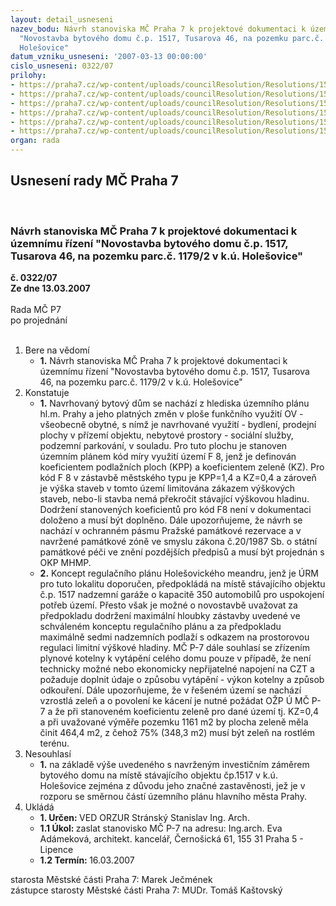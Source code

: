 ```yaml
---
layout: detail_usneseni
nazev_bodu: Návrh stanoviska MČ Praha 7 k projektové dokumentaci k územnímu řízení
  "Novostavba bytového domu č.p. 1517, Tusarova 46, na pozemku parc.č. 1179/2 v k.ú.
  Holešovice"
datum_vzniku_usneseni: '2007-03-13 00:00:00'
cislo_usneseni: 0322/07
prilohy:
- https://praha7.cz/wp-content/uploads/councilResolution/Resolutions/15569/15-tus_11.doc
- https://praha7.cz/wp-content/uploads/councilResolution/Resolutions/15569/15-tus_21.doc
- https://praha7.cz/wp-content/uploads/councilResolution/Resolutions/15569/15-tus_31.doc
- https://praha7.cz/wp-content/uploads/councilResolution/Resolutions/15569/15-tus_32.doc
- https://praha7.cz/wp-content/uploads/councilResolution/Resolutions/15569/15-tus_41165.jpg
- https://praha7.cz/wp-content/uploads/councilResolution/Resolutions/15569/15-tus_53168.jpg
organ: rada
---
```

<div id="ucUsn_pList" class="usn">
	<span><h2>Usnesení rady MČ Praha 7 </h2>
<br></span><div class="standBody">
<span><h3>Návrh stanoviska MČ Praha 7 k projektové dokumentaci k územnímu řízení "Novostavba bytového domu č.p. 1517, Tusarova 46, na pozemku parc.č. 1179/2 v k.ú. Holešovice"</h3></span><div class="center">
		<strong>č. 0322/07</strong><br>
	</div>
<div class="center">
		<strong>Ze dne 13.03.2007</strong><br><br>
	</div>Rada MČ P7<br> po projednání<br><br><ol>
<li>Bere na vědomí<ul><li>
<strong>1.</strong> Návrh stanoviska MČ Praha 7 k projektové dokumentaci k územnímu řízení "Novostavba bytového domu č.p. 1517, Tusarova 46, na pozemku parc.č. 1179/2 v k.ú. Holešovice"</li></ul>
</li>
<li>Konstatuje<ul>
<li>
<strong>1.</strong> Navrhovaný bytový dům se nachází z hlediska územního plánu  hl.m. Prahy a jeho platných změn v ploše funkčního využití OV - všeobecně obytné, s nímž je navrhované využití - bydlení, prodejní plochy v přízemí objektu, nebytové prostory - sociální služby, podzemní parkování, v souladu. Pro tuto plochu je stanoven územním plánem kód míry využití území F 8, jenž je definován koeficientem podlažních ploch (KPP) a koeficientem zeleně (KZ). Pro kód F 8 v zástavbě městského typu je  KPP=1,4 a KZ=0,4 a zároveň je výška staveb v tomto území limitována zákazem výškových staveb, nebo-li stavba nemá překročit stávající výškovou hladinu. Dodržení stanovených koeficientů pro kód F8 není v dokumentaci doloženo a musí být doplněno. Dále upozorňujeme, že návrh se nachází v ochranném pásmu Pražské památkové rezervace a v navržené památkové zóně ve smyslu zákona č.20/1987 Sb. o státní památkové péči ve znění pozdějších předpisů a musí být projednán s OKP MHMP.</li>
<li>
<strong>2.</strong> Koncept regulačního plánu Holešovického meandru, jenž je ÚRM pro tuto lokalitu doporučen, předpokládá na místě stávajícího objektu č.p. 1517 nadzemní garáže o kapacitě 350 automobilů pro uspokojení potřeb území. Přesto však je možné o novostavbě uvažovat za předpokladu dodržení maximální hloubky zástavby uvedené ve schváleném konceptu regulačního plánu  a za předpokladu maximálně sedmi nadzemních podlaží s odkazem na prostorovou regulaci limitní výškové hladiny. MČ P-7 dále souhlasí se zřízením plynové kotelny k vytápění celého domu pouze v případě, že není technicky možné nebo ekonomicky nepřijatelné napojení na CZT a požaduje doplnit údaje o způsobu vytápění - výkon kotelny a způsob odkouření. Dále upozorňujeme, že v řešeném území se nachází vzrostlá zeleň a o povolení ke kácení je nutné požádat OŽP Ú MČ P-7 a že při stanoveném koeficientu zeleně pro dané území tj. KZ=0,4 a při uvažované výměře pozemku 1161 m2 by plocha zeleně měla činit 464,4 m2, z čehož 75% (348,3 m2) musí být zeleň na rostlém terénu.</li>
</ul>
</li>
<li>Nesouhlasí<ul><li>
<strong>1.</strong> na základě výše uvedeného s navrženým investičním záměrem bytového domu na místě stávajícího objektu čp.1517 v k.ú. Holešovice zejména z důvodu jeho značné zastavěnosti, jež je v rozporu se směrnou částí územního plánu hlavního města Prahy.</li></ul>
</li>
<li>Ukládá<ul>
<li>
<strong>1. Určen: </strong>VED ORZUR  Stránský  Stanislav Ing. Arch.</li>
<li>
<strong>1.1 Úkol: </strong>zaslat stanovisko MČ P-7 na adresu: Ing.arch. Eva Adámeková, architekt. kancelář, Černošická 61, 155 31 Praha 5 - Lipence</li>
<li>
<strong>1.2 Termín: </strong>16.03.2007</li>
</ul>
</li>
</ol>starosta Městské části Praha 7: Marek Ječmének<br>zástupce starosty Městské části Praha 7: MUDr. Tomáš Kaštovský 
</div>
</div>